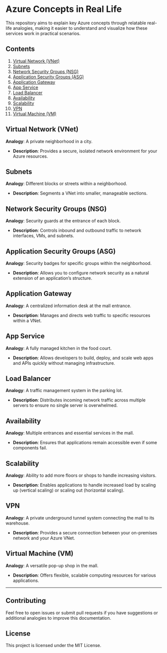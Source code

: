 # Azure Concepts in Real Life

This repository aims to explain key Azure concepts through relatable real-life analogies, making it easier to understand and visualize how these services work in practical scenarios.

## Contents

1. [Virtual Network (VNet)](#virtual-network-vnet)
2. [Subnets](#subnets)
3. [Network Security Groups (NSG)](#network-security-groups-nsg)
4. [Application Security Groups (ASG)](#application-security-groups-asg)
5. [Application Gateway](#application-gateway)
6. [App Service](#app-service)
7. [Load Balancer](#load-balancer)
8. [Availability](#availability)
9. [Scalability](#scalability)
10. [VPN](#vpn)
11. [Virtual Machine (VM)](#virtual-machine-vm)

## Virtual Network (VNet)
**Analogy**: A private neighborhood in a city.
- **Description**: Provides a secure, isolated network environment for your Azure resources.

## Subnets
**Analogy**: Different blocks or streets within a neighborhood.
- **Description**: Segments a VNet into smaller, manageable sections.

## Network Security Groups (NSG)
**Analogy**: Security guards at the entrance of each block.
- **Description**: Controls inbound and outbound traffic to network interfaces, VMs, and subnets.

## Application Security Groups (ASG)
**Analogy**: Security badges for specific groups within the neighborhood.
- **Description**: Allows you to configure network security as a natural extension of an application’s structure.

## Application Gateway
**Analogy**: A centralized information desk at the mall entrance.
- **Description**: Manages and directs web traffic to specific resources within a VNet.

## App Service
**Analogy**: A fully managed kitchen in the food court.
- **Description**: Allows developers to build, deploy, and scale web apps and APIs quickly without managing infrastructure.

## Load Balancer
**Analogy**: A traffic management system in the parking lot.
- **Description**: Distributes incoming network traffic across multiple servers to ensure no single server is overwhelmed.

## Availability
**Analogy**: Multiple entrances and essential services in the mall.
- **Description**: Ensures that applications remain accessible even if some components fail.

## Scalability
**Analogy**: Ability to add more floors or shops to handle increasing visitors.
- **Description**: Enables applications to handle increased load by scaling up (vertical scaling) or scaling out (horizontal scaling).

## VPN
**Analogy**: A private underground tunnel system connecting the mall to its warehouse.
- **Description**: Provides a secure connection between your on-premises network and your Azure VNet.

## Virtual Machine (VM)
**Analogy**: A versatile pop-up shop in the mall.
- **Description**: Offers flexible, scalable computing resources for various applications.

---

## Contributing
Feel free to open issues or submit pull requests if you have suggestions or additional analogies to improve this documentation.

## License
This project is licensed under the MIT License.
